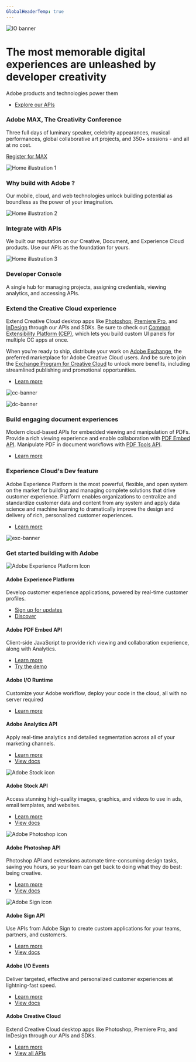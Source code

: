 ```yaml
---
GlobalHeaderTemp: true  
---
```


<Hero slots="image, heading, text, buttons" variant="fullwidth" background="rgb(51, 51, 51)" />

![IO banner](images/F_Illu_DevEcoHomepage_1440x300_2x.png)

# The most memorable digital experiences are unleashed by developer creativity

Adobe products and technologies power them

* [Explore our APIs](/apis/)



<AnnouncementBlock slots="heading, text, button" />

### Adobe MAX, The Creativity Conference

Three full days of luminary speaker, celebrity appearances, musical performances, global collaborative art projects, and 350+ sessions - and all at no cost.

[Register for MAX](https://max.adobe.com/)



<TextBlock slots="image, heading, text" width="33%" theme="light" isCentered />

![Home illustration 1](images/home-illustration1.png)

### Why build with Adobe ?

Our mobile, cloud, and web technologies unlock building potential as boundless as the power of your imagination.



<TextBlock slots="image, heading, text" width="33%" theme="light" isCentered />

![Home illustration 2](images/home-illustration2.png)

### Integrate with APIs

We built our reputation on our Creative, Document, and Experience Cloud products. Use our APIs as the foundation for yours.  



<TextBlock slots="image, heading, text" width="33%" theme="light" isCentered />

![Home illustration 3](images/home-illustration3.png)

### Developer Console

A single hub for managing projects, assigning credentials, viewing analytics, and accessing APIs.



<TextBlock slots="heading, text1, text2, buttons, image" />

### Extend the Creative Cloud experience

Extend Creative Cloud desktop apps like [Photoshop](https://www.adobe.com/products/photoshop.html), [Premiere Pro](https://www.adobe.com/products/premiere.html), and [InDesign](https://www.adobe.com/products/indesign.html) through our APIs and SDKs. 
Be sure to check out [Common Extensibility Platform (CEP)](/apis/creativecloud/cep.html), which lets you build custom UI panels for multiple CC apps at once.

When you're ready to ship, distribute your work on [Adobe Exchange](https://exchange.adobe.com/), the preferred marketplace for Adobe Creative Cloud users. 
And be sure to join the [Exchange Program for Creative Cloud](https://partners.adobe.com/exchangeprogram/creativecloud) to unlock more benefits, including streamlined publishing and promotional opportunities.

* [Learn more](/apis/creativecloud.html)

![cc-banner](images/F_Illu_DevEcoCCdiscovery_banner_746x500_2x.png)



<TextBlock slots="image, heading, text, buttons" />

![dc-banner](https://via.placeholder.com/1000x600)

### Build engaging document experiences

Modern cloud-based APIs for embedded viewing and manipulation of PDFs. Provide a rich viewing experience and enable collaboration with [PDF Embed API](/apis/documentcloud/dcsdk/pdf-embed.html).
Manipulate PDF in document workflows with [PDF Tools API](/apis/documentcloud/dcsdk/pdf-tools.html).

* [Learn more](/apis/documentcloud.html)



<TextBlock slots="heading, text, buttons, image" />

### Experience Cloud's Dev feature

Adobe Experience Platform is the most powerful, flexible, and open system on the market for building and managing complete solutions that drive customer experience.
Platform enables organizations to centralize and standardize customer data and content from any system and apply data science and machine learning to dramatically improve the design and delivery of rich, personalized customer experiences. 

* [Learn more](/apis/experienceplatform.html)

![exc-banner](images/F_Illu_DevEcoAdobeService_discovery_banner_746x500_2x.png)




<TitleBlock slots="heading" />

### Get started building with Adobe



<ProductCard slots="icon, heading, text, buttons" width="33%" />

![Adobe Experience Platform Icon](icons/experience_platform_appicon_RGB_noshadow_64.svg)

#### Adobe Experience Platform

Develop customer experience applications, powered by real-time customer profiles.  

* [Sign up for updates](https://adobeiosolutionsdemo-mkt-prod1-m.adobe-campaign.com/lp/LP6)
* [Discover](/apis/experienceplatform/home.html)



<ProductCard slots="heading, text, buttons" width="33%" />

#### Adobe PDF Embed API

Client-side JavaScript to provide rich viewing and collaboration experience, along with Analytics.  

* [Learn more](/apis/documentcloud/dcsdk/viewsdk.html)
* [Try the demo](https://documentcloud.adobe.com/view-sdk-demo/index.html)



<ProductCard slots="heading, text, buttons" width="33%" />

#### Adobe I/O Runtime

Customize your Adobe workflow, deploy your code in the cloud, all with no server required  

* [Learn more](/apis/experienceplatform/runtime.html)



<ProductCard slots="heading, text, buttons" width="33%" />

#### Adobe Analytics API

Apply real-time analytics and detailed segmentation across all of your marketing channels.   

* [Learn more](/apis/experiencecloud/analytics.html)
* [View docs](/apis/experiencecloud/analytics/docs.html)



<ProductCard slots="icon, heading, text, buttons" width="33%" />

![Adobe Stock icon](icons/st_appicon_64.svg)

#### Adobe Stock API

Access stunning high-quality images, graphics, and videos to use in ads, email templates, and websites.   

* [Learn more](/apis/creativecloud/stock.html)
* [View docs](/apis/creativecloud/stock/docs.html)



<ProductCard slots="icon, heading, text, buttons" width="33%" />

![Adobe Photoshop icon](icons/ps_appicon_64.svg)

#### Adobe Photoshop API

Photoshop API and extensions automate time-consuming design tasks, saving you hours, so your team can get back to doing what they do best: being creative.   

* [Learn more](/apis/creativecloud/photo-imaging-api.html)
* [View docs](/apis/creativecloud/photo-imaging-api/api-demo.html)



<ProductCard slots="icon, heading, text, buttons" width="33%" />

![Adobe Sign icon](icons/adobe_sign_appicon_64.svg)

#### Adobe Sign API

Use APIs from Adobe Sign to create custom applications for your teams, partners, and customers.   

* [Learn more](/apis/documentcloud/sign.html)
* [View docs](/apis/documentcloud/sign/docs.html)



<ProductCard slots="heading, text, buttons" width="33%" />

#### Adobe I/O Events

Deliver targeted, effective and personalized customer experiences at lightning-fast speed.   

* [Learn more](/apis/experienceplatform/events.html)
* [View docs](/apis/experienceplatform/events/docs.html)



<ProductCard slots="heading, text, buttons" width="33%" />

#### Adobe Creative Cloud

Extend Creative Cloud desktop apps like Photoshop, Premiere Pro, and InDesign through our APIs and SDKs.   

* [Learn more](/apis/creativecloud/overview.html)
* [View all APIs](/apis/creativecloud.html)